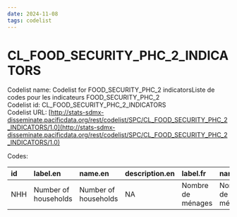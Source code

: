```yaml
---
date: 2024-11-08
tags: codelist
---
```


# CL_FOOD_SECURITY_PHC_2_INDICATORS

Codelist name: Codelist for FOOD_SECURITY_PHC_2 indicatorsListe de codes pour les indicateurs FOOD_SECURITY_PHC_2  
Codelist id: CL_FOOD_SECURITY_PHC_2_INDICATORS  
Codelist URL: [http://stats-sdmx-disseminate.pacificdata.org/rest/codelist/SPC/CL_FOOD_SECURITY_PHC_2_INDICATORS/1.0](http://stats-sdmx-disseminate.pacificdata.org/rest/codelist/SPC/CL_FOOD_SECURITY_PHC_2_INDICATORS/1.0)  

Codes:  

|id  |label.en             |name.en              |description.en |label.fr          |name.fr           |description.fr |
|:---|:--------------------|:--------------------|:--------------|:-----------------|:-----------------|:--------------|
|NHH |Number of households |Number of households |NA             |Nombre de ménages |Nombre de ménages |NA             |
